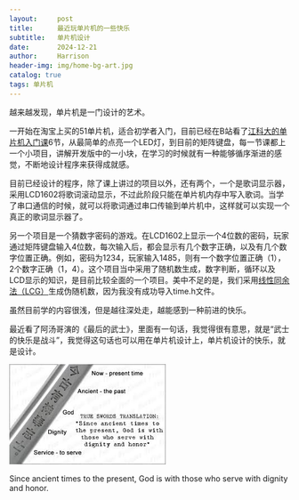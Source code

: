 ```yaml
---
layout:     post
title:      最近玩单片机的一些快乐
subtitle:   单片机设计
date:       2024-12-21
author:     Harrison
header-img: img/home-bg-art.jpg
catalog: true
tags: 单片机
---
```


越来越发现，单片机是一门设计的艺术。

一开始在淘宝上买的51单片机，适合初学者入门，目前已经在B站看了[江科大的单片机入门课](https://www.bilibili.com/video/BV1Mb411e7re/?spm_id_from=333.337.search-card.all.click&vd_source=021a8c0809259f4d4ba0fc2a76840d91)6节，从最简单的点亮一个LED灯，到目前的矩阵键盘，每一节课都上一个小项目，讲解开发版中的一小块，在学习的时候就有一种能够循序渐进的感觉，不断地设计程序来获得成就感。

目前已经设计的程序，除了课上讲过的项目以外，还有两个，一个是歌词显示器，采用LCD1602将歌词滚动显示，不过此阶段只能在单片机内存中写入歌词。当学了串口通信的时候，就可以将歌词通过串口传输到单片机中，这样就可以实现一个真正的歌词显示器了。

另一个项目是一个猜数字密码的游戏。在LCD1602上显示一个4位数的密码，玩家通过矩阵键盘输入4位数，每次输入后，都会显示有几个数字正确，以及有几个数字位置正确。例如，密码为1234，玩家输入1485，则有一个数字位置正确（1），2个数字正确（1，4）。这个项目当中采用了随机数生成，数字判断，循环以及LCD显示的知识，是目前比较全面的一个项目。美中不足的是，我们采用[线性同余法（LCG）](https://zh.wikipedia.org/wiki/%E7%B7%9A%E6%80%A7%E5%90%8C%E9%A4%98%E6%96%B9%E6%B3%95)生成伪随机数，因为我没有成功导入time.h文件。

虽然目前学的内容很浅，但是越往深处走，越能感到一种前进的快乐。

最近看了阿汤哥演的《最后的武士》，里面有一句话，我觉得很有意思，就是“武士的快乐是战斗”，我觉得这句话也可以用在单片机设计上，单片机设计的快乐，就是设计。



![samurai_sword](samurai_sword.jpg)

Since ancient times to the present, God is with those who serve with dignity and honor.
